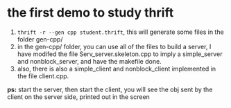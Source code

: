the first demo to study thrift
================================

1. `thrift -r --gen cpp student.thrift`, this will generate some files in the folder gen-cpp/
2. in the gen-cpp/ folder, you can use all of the files to build a server, I have modifed the file Serv\_server.skeleton.cpp to imply a simple\_server and nonblock\_server, and have the makefile done.
3. also, there is also a simple\_client and nonblock\_client implemented in the file client.cpp.

**ps:**
start the server, then start the client, you will see the obj sent by the client on the server side, printed out in the screen
